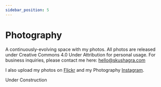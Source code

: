 ```yaml
---
sidebar_position: 5
---
```


# Photography

A continuously-evolving space with my photos. All photos are released under Creative Commons 4.0 Under Attribution for personal usage. For business inquiries, please contact me here: [hello@skushagra.com](mailto:hello@skushagra.com)

I also upload my photos on [Flickr](https://flickr.com/photos/suobset) and my Photography [Instagram](https://instagram.com/cosgent).

Under Construction
